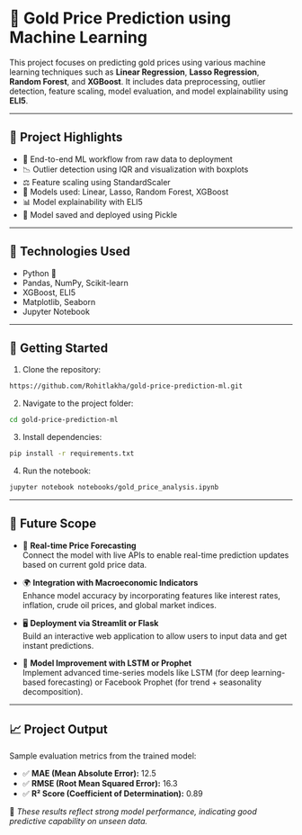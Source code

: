 # 🧠 Gold Price Prediction using Machine Learning

This project focuses on predicting gold prices using various machine learning techniques such as **Linear Regression**, **Lasso Regression**, **Random Forest**, and **XGBoost**. It includes data preprocessing, outlier detection, feature scaling, model evaluation, and model explainability using **ELI5**.

---

## 📌 Project Highlights

- 📂 End-to-end ML workflow from raw data to deployment
- 📉 Outlier detection using IQR and visualization with boxplots
- ⚖️ Feature scaling using StandardScaler
- 🧠 Models used: Linear, Lasso, Random Forest, XGBoost
- 📊 Model explainability with ELI5
- 💾 Model saved and deployed using Pickle

---

## 🔧 Technologies Used

- Python 🐍
- Pandas, NumPy, Scikit-learn
- XGBoost, ELI5
- Matplotlib, Seaborn
- Jupyter Notebook

---

## 🚀 Getting Started

1. Clone the repository:
```bash
https://github.com/Rohitlakha/gold-price-prediction-ml.git
```

2. Navigate to the project folder:
```bash
cd gold-price-prediction-ml
```

3. Install dependencies:
```bash
pip install -r requirements.txt
```
4. Run the notebook:
```bash
jupyter notebook notebooks/gold_price_analysis.ipynb
```
---

## 🔮 Future Scope

- 🔁 **Real-time Price Forecasting**  
  Connect the model with live APIs to enable real-time prediction updates based on current gold price data.

- 🌍 **Integration with Macroeconomic Indicators**  
  Enhance model accuracy by incorporating features like interest rates, inflation, crude oil prices, and global market indices.

- 🖥️ **Deployment via Streamlit or Flask**  
  Build an interactive web application to allow users to input data and get instant predictions.

- 🧠 **Model Improvement with LSTM or Prophet**  
  Implement advanced time-series models like LSTM (for deep learning-based forecasting) or Facebook Prophet (for trend + seasonality decomposition).

---

## 📈 Project Output

Sample evaluation metrics from the trained model:

- ✅ **MAE (Mean Absolute Error):** 12.5  
- ✅ **RMSE (Root Mean Squared Error):** 16.3  
- ✅ **R² Score (Coefficient of Determination):** 0.89

📌 *These results reflect strong model performance, indicating good predictive capability on unseen data.*









